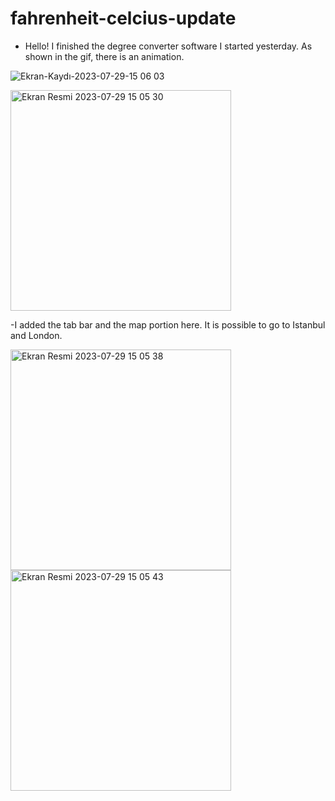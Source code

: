 # fahrenheit-celcius-update

- Hello! I finished the degree converter software I started yesterday. As shown in the gif, there is an animation.

![Ekran-Kaydı-2023-07-29-15 06 03](https://github.com/nsenasabirli/fahrenheit-celcius-update/assets/72200463/f66d7b2f-0ab1-4d5e-9147-f4c5f20433c3)

<img width="353" alt="Ekran Resmi 2023-07-29 15 05 30" src="https://github.com/nsenasabirli/fahrenheit-celcius-update/assets/72200463/eb15ea0c-4b1c-46c6-9d77-9f0a7f7a2bda">

-I added the tab bar and the map portion here. It is possible to go to Istanbul and London.

<img width="353" alt="Ekran Resmi 2023-07-29 15 05 38" src="https://github.com/nsenasabirli/fahrenheit-celcius-update/assets/72200463/e0f166df-f131-49c2-9a53-978fdc5a1530">

<img width="353" alt="Ekran Resmi 2023-07-29 15 05 43" src="https://github.com/nsenasabirli/fahrenheit-celcius-update/assets/72200463/d8043e96-8784-4022-b182-9357f70f4cb3">
